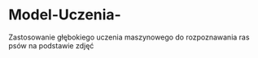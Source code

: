 # Model-Uczenia-
Zastosowanie głębokiego uczenia maszynowego do rozpoznawania ras psów na podstawie zdjęć
